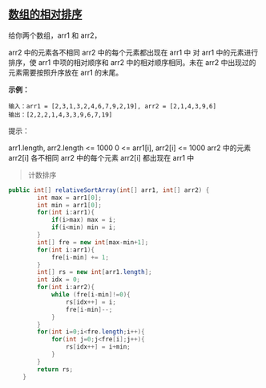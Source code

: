 ## [ 数组的相对排序](https://leetcode-cn.com/problems/relative-sort-array/)

给你两个数组，arr1 和 arr2，

arr2 中的元素各不相同
arr2 中的每个元素都出现在 arr1 中
对 arr1 中的元素进行排序，使 arr1 中项的相对顺序和 arr2 中的相对顺序相同。未在 arr2 中出现过的元素需要按照升序放在 arr1 的末尾。

 **示例：**

```
输入：arr1 = [2,3,1,3,2,4,6,7,9,2,19], arr2 = [2,1,4,3,9,6]
输出：[2,2,2,1,4,3,3,9,6,7,19]
```

提示：

arr1.length, arr2.length <= 1000
0 <= arr1[i], arr2[i] <= 1000
arr2 中的元素 arr2[i] 各不相同
arr2 中的每个元素 arr2[i] 都出现在 arr1 中

> 计数排序

```java
public int[] relativeSortArray(int[] arr1, int[] arr2) {
        int max = arr1[0];
        int min = arr1[0];
        for(int i:arr1){
            if(i>max) max = i;
            if(i<min) min = i;
        }
        int[] fre = new int[max-min+1];
        for(int i:arr1){
            fre[i-min] += 1;
        }
        int[] rs = new int[arr1.length];
        int idx = 0;
        for(int i:arr2){
            while (fre[i-min]!=0){
                rs[idx++] = i;
                fre[i-min]--;
            }
        }
        for(int i=0;i<fre.length;i++){
            for(int j=0;j<fre[i];j++){
                rs[idx++] = i+min;
            }
        }
        return rs;
    }
```

